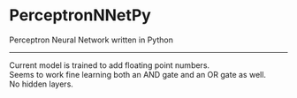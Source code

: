 # PerceptronNNetPy
Perceptron Neural Network written in Python
<hr>
Current model is trained to add floating point numbers.<br>
Seems to work fine learning both an AND gate and an OR gate as well.<br>
No hidden layers.<br>
